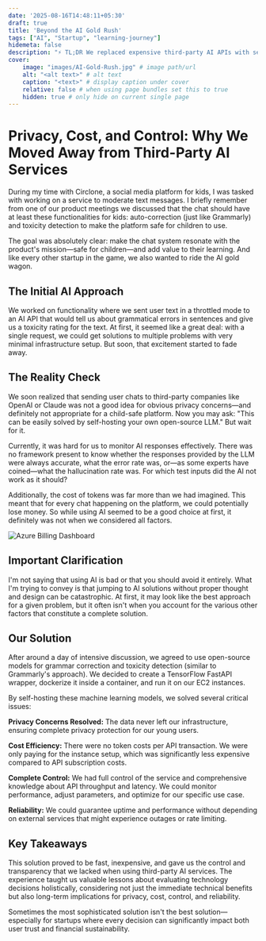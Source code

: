 ```yaml
---
date: '2025-08-16T14:48:11+05:30'
draft: true
title: 'Beyond the AI Gold Rush'
tags: ["AI", "Startup", "learning-journey"]
hidemeta: false
description: "⚡ TL;DR We replaced expensive third-party AI APIs with self-hosted ML models to solve privacy concerns, unpredictable costs, and lack of control in our kids' chat platform—proving that the shiniest AI solution isn't always the smartest business decision"
cover:
    image: "images/AI-Gold-Rush.jpg" # image path/url
    alt: "<alt text>" # alt text
    caption: "<text>" # display caption under cover
    relative: false # when using page bundles set this to true
    hidden: true # only hide on current single page
---
```


# Privacy, Cost, and Control: Why We Moved Away from Third-Party AI Services

During my time with Circlone, a social media platform for kids, I was tasked with working on a service to moderate text messages. I briefly remember from one of our product meetings we discussed that the chat should have at least these functionalities for kids: auto-correction (just like Grammarly) and toxicity detection to make the platform safe for children to use.

The goal was absolutely clear: make the chat system resonate with the product's mission—safe for children—and add value to their learning. And like every other startup in the game, we also wanted to ride the AI gold wagon.

## The Initial AI Approach

We worked on functionality where we sent user text in a throttled mode to an AI API that would tell us about grammatical errors in sentences and give us a toxicity rating for the text. At first, it seemed like a great deal: with a single request, we could get solutions to multiple problems with very minimal infrastructure setup. But soon, that excitement started to fade away.

## The Reality Check

We soon realized that sending user chats to third-party companies like OpenAI or Claude was not a good idea for obvious privacy concerns—and definitely not appropriate for a child-safe platform. Now you may ask: "This can be easily solved by self-hosting your own open-source LLM." But wait for it.

Currently, it was hard for us to monitor AI responses effectively. There was no framework present to know whether the responses provided by the LLM were always accurate, what the error rate was, or—as some experts have coined—what the hallucination rate was. For which test inputs did the AI not work as it should? 

Additionally, the cost of tokens was far more than we had imagined. This meant that for every chat happening on the platform, we could potentially lose money. So while using AI seemed to be a good choice at first, it definitely was not when we considered all factors.

![Azure Billing Dashboard](/images/azure-cost-dashboard.png)

## Important Clarification

I'm not saying that using AI is bad or that you should avoid it entirely. What I'm trying to convey is that jumping to AI solutions without proper thought and design can be catastrophic. At first, it may look like the best approach for a given problem, but it often isn't when you account for the various other factors that constitute a complete solution.

## Our Solution

After around a day of intensive discussion, we agreed to use open-source models for grammar correction and toxicity detection (similar to Grammarly's approach). We decided to create a TensorFlow FastAPI wrapper, dockerize it inside a container, and run it on our EC2 instances.

By self-hosting these machine learning models, we solved several critical issues:

**Privacy Concerns Resolved:** The data never left our infrastructure, ensuring complete privacy protection for our young users.

**Cost Efficiency:** There were no token costs per API transaction. We were only paying for the instance setup, which was significantly less expensive compared to API subscription costs.

**Complete Control:** We had full control of the service and comprehensive knowledge about API throughput and latency. We could monitor performance, adjust parameters, and optimize for our specific use case.

**Reliability:** We could guarantee uptime and performance without depending on external services that might experience outages or rate limiting.

## Key Takeaways

This solution proved to be fast, inexpensive, and gave us the control and transparency that we lacked when using third-party AI services. The experience taught us valuable lessons about evaluating technology decisions holistically, considering not just the immediate technical benefits but also long-term implications for privacy, cost, control, and reliability.

Sometimes the most sophisticated solution isn't the best solution—especially for startups where every decision can significantly impact both user trust and financial sustainability.